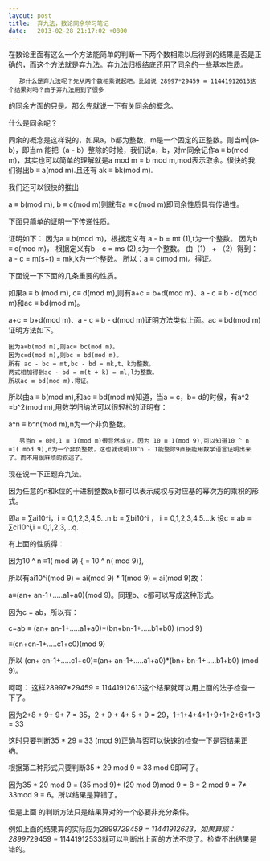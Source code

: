 ```yaml
---
layout: post
title:  弃九法，数论同余学习笔记
date:   2013-02-28 21:17:02 +0800
---
```

在数论里面有这么一个方法能简单的判断一下两个数相乘以后得到的结果是否是正确的，而这个方法就是弃九法。弃九法归根结底还用了同余的一些基本性质。

       那什么是弃九法呢？先从两个数相乘说起吧。比如说 28997*29459 = 11441912613这个结果对吗？由于弃九法用到了很多

的同余方面的只是。那么先就说一下有关同余的概念。

什么是同余呢？


同余的概念是这样说的，如果a，b都为整数，m是一个固定的正整数。则当m|(a-b)，即当m 能把（a - b）整除的时候，我们说a，b，对m同余记作a  ≡ b(mod m)，其实也可以简单的理解就是a mod m = b mod m,mod表示取余。很快的我们得出b ≡ a(mod m).且还有 ak ≡ bk(mod m).


 

我们还可以很快的推出


 a ≡  b(mod m), b ≡ c(mod m)则就有a ≡ c(mod m)即同余性质具有传递性。


下面只简单的证明一下传递性质。


证明如下：
       因为a ≡ b(mod m)，根据定义有 a  - b = mt (1),t为一个整数。
       因为b ≡ c(mod m)， 根据定义有b  - c = ms (2),s为一个整数。
       由（1） + （2）得到：a - c = m(s+t) = mk,k为一个整数。
       所以：a ≡ c(mod m)。得证。

下面说一下下面的几条重要的性质。

如果a ≡ b (mod m), c≡ d(mod m),则有a+c = b+d(mod m)、a - c ≡  b - d(mod m)和ac ≡ bd(mod m)。


a+c = b+d(mod m)、a - c ≡  b - d(mod m)证明方法类似上面。ac ≡ bd(mod m)证明方法如下。


    因为a≡b(mod m),则ac≡ bc(mod m)。
    因为c≡d(mod m),则bc ≡ bd(mod m)。
    所有 ac - bc = mt,bc - bd = mk,t、k为整数。
    两式相加得到ac - bd = m(t + k) = ml,l为整数。
    所以ac ≡ bd(mod m).得证。




所以由a ≡ b(mod m),和ac ≡ bd(mod m)知道，当a = c，b= d的时候，有a^2 =b^2(mod m),用数学归纳法可以很轻松的证明有：

a^n ≡ b^n(mod m),n为一个非负整数。


       另当n = 0时,1 ≡ 1(mod m)很显然成立。因为 10 ≡ 1(mod 9),可以知道10 ^ n ≡1( mod 9),n为一个非负整数，这也就说明10^n - 1能整除9直接能用数学语言证明出来了。而不用很麻烦的叙述了。

现在说一下正题弃九法。

因为任意的n和k位的十进制整数a,b都可以表示成权与对应基的幂次方的乘积的形式。

即a = ∑ai10^i，i = 0,1,2,3,4,5...n
b = ∑bi10^i ， i = 0,1,2,3,4,5....k
设c = ab = ∑ci10^i,i = 0,1,2,3,...q.


有上面的性质得：

因为10 ^ n ≡1( mod 9) { = 10 ^ n( mod 9)},

所以有ai10^i(mod 9) = ai(mod 9) * 1(mod 9) = ai(mod 9)故：

a≡(an+ an-1+.....a1+a0)(mod 9)。同理b、c都可以写成这种形式。

因为c = ab，所以有：

c=ab ≡ (an+ an-1+.....a1+a0)*(bn+bn-1+.....b1+b0) (mod 9) 

≡(cn+cn-1+.....c1+c0)(mod 9)

所以 (cn+ cn-1+.....c1+c0)≡(an+ an-1+.....a1+a0)*(bn+ bn-1+.....b1+b0) (mod 9)。

呵呵： 这样28997*29459 = 11441912613这个结果就可以用上面的法子检查一下了。

因为2+8 + 9+ 9+ 7 = 35，2 + 9 + 4+ 5 + 9 = 29，1+1+4+4+1+9+1+2+6+1+3 = 33

这时只要判断35 * 29 ≡ 33 (mod  9)正确与否可以快速的检查一下是否结果正确。

根据第二种形式只要判断35 * 29 mod 9 = 33 mod  9即可了。

因为35 * 29 mod 9 = (35 mod 9)* (29 mod 9)mod 9 = 8 * 2 mod 9 = 7≠ 33mod 9 = 6。所以结果是算错了。

但是上面 的判断方法只是结果算对的一个必要非充分条件。


例如上面的结果算的实际应为28997*29459 = 11441912623，如果算成：28997*29459 = 11441912533就可以判断出上面的方法不灵了。检查不出结果是错的。


